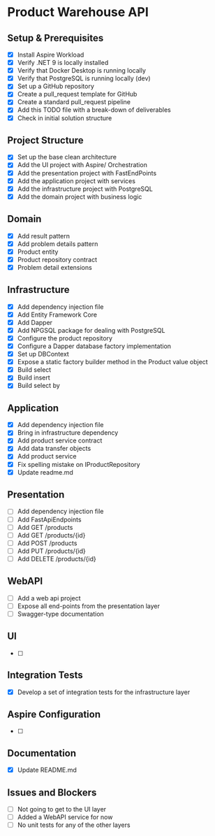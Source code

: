 # Product Warehouse API

## Setup & Prerequisites
- [x] Install Aspire Workload
- [x] Verify .NET 9 is locally installed
- [x] Verify that Docker Desktop is running locally
- [x] Verify that PostgreSQL is running locally (dev)
- [x] Set up a GitHub repository
- [x] Create a pull_request template for GitHub
- [x] Create a standard pull_request pipeline
- [x] Add this TODO file with a break-down of deliverables
- [x] Check in initial solution structure

## Project Structure
- [x] Set up the base clean architecture
- [x] Add the UI project with Aspire/ Orchestration
- [x] Add the presentation project with FastEndPoints
- [x] Add the application project with services
- [x] Add the infrastructure project with PostgreSQL
- [x] Add the domain project with business logic

## Domain
- [x] Add result pattern
- [x] Add problem details pattern
- [x] Product entity
- [x] Product repository contract
- [x] Problem detail extensions

## Infrastructure
- [x] Add dependency injection file
- [x] Add Entity Framework Core
- [x] Add Dapper
- [x] Add NPGSQL package for dealing with PostgreSQL
- [x] Configure the product repository
- [x] Configure a Dapper database factory implementation
- [x] Set up DBContext
- [x] Expose a static factory builder method in the Product value object
- [x] Build select
- [x] Build insert
- [x] Build select by

## Application
- [x] Add dependency injection file
- [x] Bring in infrastructure dependency
- [x] Add product service contract
- [x] Add data transfer objects
- [x] Add product service
- [x] Fix spelling mistake on IProductRepository
- [x] Update readme.md

## Presentation
- [ ] Add dependency injection file
- [ ] Add FastApiEndpoints
- [ ] Add GET /products
- [ ] Add GET /products/{id}
- [ ] Add POST /products
- [ ] Add PUT /products/{id}
- [ ] Add DELETE /products/{id}

## WebAPI
- [ ] Add a web api project
- [ ] Expose all end-points from the presentation layer
- [ ] Swagger-type documentation

## UI
- [ ]

## Integration Tests
- [x] Develop a set of integration tests for the infrastructure layer

## Aspire Configuration
- [ ]

## Documentation
- [x] Update README.md

## Issues and Blockers
- [ ] Not going to get to the UI layer
- [ ] Added a WebAPI service for now
- [ ] No unit tests for any of the other layers